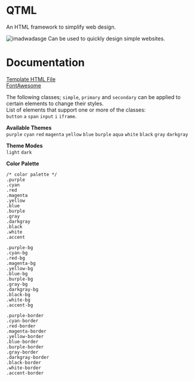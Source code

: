 # QTML
An HTML framework to simplify web design.<br/>

![imadwadasge](https://github.com/alvin677/QTML/assets/112005397/905fe326-9089-416d-bc61-c6e477404428)
Can be used to quickly design simple websites.

# Documentation
[Template HTML File](https://github.com/alvin677/QTML/blob/main/template.html)<br/>
[FontAwesome](https://fontawesome.com/)

The following classes; `simple`, `primary` and `secondary` can be applied to certain elements to change their styles.<br/>
List of elements that support one or more of the classes:<br/>`button` `a` `span` `input` `i` `iframe`.

**Available Themes**<br/>
`purple` `cyan` `red` `magenta` `yellow` `blue` `burple` `aqua` `white` `black` `gray` `darkgray`

**Theme Modes**<br/>
`light` `dark`

**Color Palette**<br/>
```
/* color palette */
.purple
.cyan
.red
.magenta
.yellow
.blue
.burple
.gray
.darkgray
.black
.white
.accent

.purple-bg
.cyan-bg
.red-bg
.magenta-bg
.yellow-bg
.blue-bg
.burple-bg
.gray-bg
.darkgray-bg
.black-bg
.white-bg
.accent-bg

.purple-border
.cyan-border
.red-border
.magenta-border
.yellow-border
.blue-border
.burple-border
.gray-border
.darkgray-border 
.black-border
.white-border
.accent-border
```
